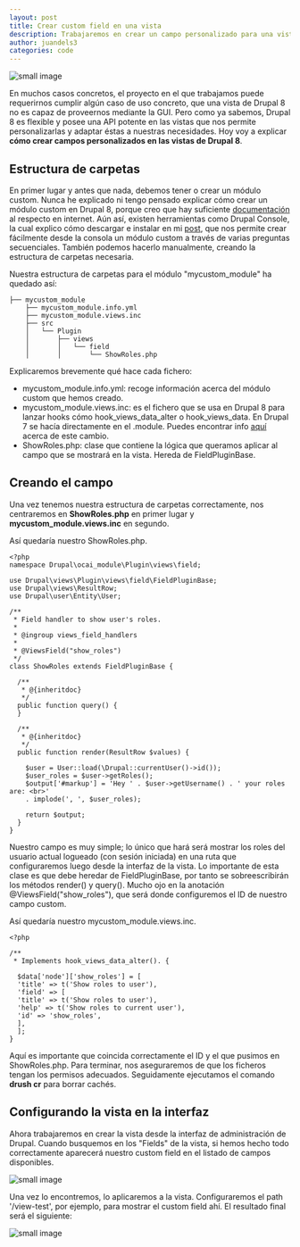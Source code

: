 ```yaml
---
layout: post
title: Crear custom field en una vista
description: Trabajaremos en crear un campo personalizado para una vista en Drupal 8.
author: juandels3
categories: code
---
```


![small image]({{site.baseurl}}/images/drupal8-views.png)

En muchos casos concretos, el proyecto en el que trabajamos puede requerirnos cumplir algún caso de uso concreto, que una vista de Drupal 8 no es capaz de proveernos mediante la GUI. Pero como ya sabemos, Drupal 8 es flexible y posee una API potente en las vistas que nos permite personalizarlas y adaptar éstas a nuestras necesidades. 
Hoy voy a explicar **cómo crear campos personalizados en las vistas de Drupal 8**.

## Estructura de carpetas

En primer lugar y antes que nada, debemos tener o crear un módulo custom. Nunca he explicado ni tengo pensado explicar cómo crear un módulo custom en Drupal 8, porque creo que hay suficiente [documentación](https://www.drupal.org/docs/8/creating-custom-modules) al respecto en internet. Aún así, existen herramientas como Drupal Console, la cual explico cómo descargar e instalar en mi [post](https://juandels3.github.io/utilidades-drupal/), que nos permite crear fácilmente desde la consola un módulo custom a través de varias preguntas secuenciales. También podemos hacerlo manualmente, creando la estructura de carpetas necesaria. 

Nuestra estructura de carpetas para el módulo "mycustom_module" ha quedado así:

    ├── mycustom_module
        ├── mycustom_module.info.yml
        ├── mycustom_module.views.inc
        ├── src
        │   └── Plugin
        │       ├── views
        │       │   └── field
        │       │       └── ShowRoles.php

Explicaremos brevemente qué hace cada fichero:

 - mycustom_module.info.yml: recoge información acerca del módulo custom que hemos creado.
 - mycustom_module.views.inc:  es el fichero que se usa en Drupal 8 para lanzar hooks cómo hook_views_data_alter o hook_views_data. En Drupal 7 se hacía directamente en el .module. Puedes encontrar info [aquí](https://www.drupal.org/node/1875596) acerca de este cambio.
 - ShowRoles.php: clase que contiene la lógica que queramos aplicar al campo que se mostrará en la vista. Hereda de FieldPluginBase.

## Creando el campo

Una vez tenemos nuestra estructura de carpetas correctamente, nos centraremos en **ShowRoles.php** en primer lugar y **mycustom_module.views.inc** en segundo.

Así quedaría nuestro ShowRoles.php.

    <?php
    namespace Drupal\ocai_module\Plugin\views\field;
    
    use Drupal\views\Plugin\views\field\FieldPluginBase;
    use Drupal\views\ResultRow;
    use Drupal\user\Entity\User;
    
    /**
     * Field handler to show user's roles.
     *
     * @ingroup views_field_handlers
     *
     * @ViewsField("show_roles")
     */
    class ShowRoles extends FieldPluginBase {
    
      /**
       * @{inheritdoc}
       */
      public function query() {
      }
    
      /**
       * @{inheritdoc}
       */
      public function render(ResultRow $values) {
    
        $user = User::load(\Drupal::currentUser()->id());
        $user_roles = $user->getRoles();
        $output['#markup'] = 'Hey ' . $user->getUsername() . ' your roles are: <br>'
        . implode(', ', $user_roles);
    
        return $output;
      }
    }

Nuestro campo es muy simple; lo único que hará será mostrar los roles del usuario actual logueado (con sesión iniciada) en una ruta que configuraremos luego desde la interfaz de la vista. Lo importante de esta clase es que debe heredar de FieldPluginBase, por tanto se sobreescribirán los métodos render() y query(). Mucho ojo en la anotación @ViewsField("show_roles"), que será donde configuremos el ID de nuestro campo custom.

Así quedaría nuestro mycustom_module.views.inc.

    <?php  
      
    /**  
     * Implements hook_views_data_alter(). {  
      
      $data['node']['show_roles'] = [  
      'title' => t('Show roles to user'),  
      'field' => [  
      'title' => t('Show roles to user'),  
      'help' => t('Show roles to current user'),  
      'id' => 'show_roles',  
      ],  
      ];  
    }

Aquí es importante que coincida correctamente el ID y el que pusimos en ShowRoles.php.
Para terminar, nos aseguraremos de que los ficheros tengan los permisos adecuados. Seguidamente ejecutamos el comando **drush cr** para borrar cachés. 

## Configurando la vista en la interfaz

Ahora trabajaremos en crear la vista desde la interfaz de administración de Drupal. 
Cuando busquemos en los "Fields" de la vista, si hemos hecho todo correctamente aparecerá nuestro custom field en el listado de campos disponibles.

![small image]({{site.baseurl}}/images/custom_field_sc_1.png)

Una vez lo encontremos, lo aplicaremos a la vista. Configuraremos el path '/view-test', por ejemplo, para mostrar el custom field ahí. 
El resultado final será el siguiente:

![small image]({{site.baseurl}}/images/custom_field_sc_2.png)

